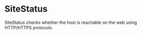 # SiteStatus
SiteStatus checks whether the host is reachable on the web using HTTP/HTTPS protocols.

